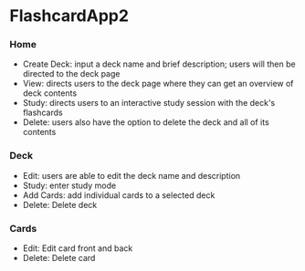 # FlashcardApp2

### Home
- Create Deck: input a deck name and brief description; users will then be directed to the deck page
- View: directs users to the deck page where they can get an overview of deck contents
- Study: directs users to an interactive study session with the deck's flashcards
- Delete: users also have the option to delete the deck and all of its contents


### Deck
- Edit: users are able to edit the deck name and description
- Study: enter study mode
- Add Cards: add individual cards to a selected deck
- Delete: Delete deck


### Cards
- Edit: Edit card front and back
- Delete: Delete card
